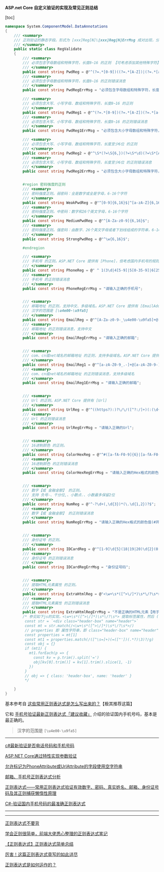 **ASP.net Core 自定义验证的实现及常见正则总结**

[toc]


```C#
namespace System.ComponentModel.DataAnnotations
{
    /// <summary>
    /// 正则验证的静态字段。形式为 [xxx]Reg[N]\[xxx]Reg[N]ErrMsg 成对出现，分别表示正则及该正则的错误消息
    /// </summary>
    public static class RegValidate
    {
        /// <summary>
        /// 必须包含字母数组和特殊字符，长度8~16 的正则 【可考虑添加其他特殊字符】
        /// </summary>
        public const string PwdReg = @"^(?=.*[0-9])((?=.*[A-Z])|(?=.*[a-z]))(?=.*[!@#$%^&*,\._])[0-9a-zA-Z!@#$%^&*,\\._]{8,16}$";
        /// <summary>
        /// 必须包含字母数组和特殊字符，长度8~16 的正则错误消息
        /// </summary>
        public const string PwdRegErrMsg = "必须包含字母数组和特殊字符，长度8~16";

        /// <summary>
        /// 必须包含大写、小写字母、数组和特殊字符，长度8~16 的正则
        /// </summary>
        public const string PwdReg1 = @"^(?=.*[0-9])(?=.*[A-Z])(?=.*[a-z])(?=.*[!@#$%^&*,\._])[0-9a-zA-Z!@#$%^&*,\\._]{8,16}$";
        /// <summary>
        /// 必须包含大写、小写字母、数组和特殊字符，长度8~16 的正则错误消息
        /// </summary>
        public const string PwdReg1ErrMsg = "必须包含大小字母数组和特殊字符，长度8~16";

        /// <summary>
        /// 必须包含大写、小写字母、数组和特殊字符，长度至少6位 的正则
        /// </summary>
        public const string PwdReg2 = @"^\S*(?=\S{6,})(?=\S*\d)(?=\S*[A-Z])(?=\S*[a-z])(?=\S*[!@#$%^&*?])\S*$";
        /// <summary>
        /// 必须包含大写、小写字母、数组和特殊字符，长度至少6位 的正则错误消息
        /// </summary>
        public const string PwdReg2ErrMsg = "必须包含大小字母数组和特殊字符，长度至少6位";


        #region 密码强度的正则
        /// <summary>
        /// 密码强度正则。弱密码：全是数字或全是字母，6-16个字符
        /// </summary>
        public const string WeakPwdReg = @"^[0-9]{6,16}$|^[a-zA-Z]{6,16}$";
        /// <summary>
        /// 密码强度正则。中密码：数字和26个英文字母，6-16个字符
        /// </summary>
        public const string MediumPwdReg = @"^[A-Za-z0-9]{6,16}$";
        /// <summary>
        /// 密码强度正则。强密码：由数字、26个英文字母或者下划线组成的字符串，6-16个字符
        /// </summary>
        public const string StrongPwdReg = @"^\w{6,16}$";

        #endregion

        /// <summary>
        /// 手机号 的正则。ASP.NET Core 提供有 [Phone]，但考虑国内手机号的规则
        /// </summary>
        public const string PhoneReg = @" ^ 1(3\d|4[5-9]|5[0-35-9]|6[2567]|7[0-8]|8\d|9[0-35-9])\d{8}$";
        /// <summary>
        /// 手机号 的正则错误消息
        /// </summary>
        public const string PhoneRegErrMsg = "请输入正确的手机号";


        /// <summary>
        /// 邮箱地址 的正则，支持中文、多级域名。ASP.NET Core 提供有 [EmailAddress]，但考虑中文邮箱名(@前)
        /// 汉字的范围是 [\u4e00-\u9fa5]
        /// </summary>
        public const string EmailReg = @"^[A-Za-z0-9-_\u4e00-\u9fa5]+@[a-zA-Z0-9_-]+(\.[a-zA-Z0-9_-]+)+$";
        /// <summary>
        /// 邮箱地址 的正则错误消息，支持中文
        /// </summary>
        public const string EmailRegErrMsg = "请输入正确的邮箱";


        /// <summary>
        /// com、cn或net域名的邮箱地址 的正则，支持多级域名。ASP.NET Core 提供有 [EmailAddress]
        /// </summary>
        public const string EmailReg1 = @"^[a-zA-Z0-9_.-]+@[a-zA-Z0-9-]+(\.[a-zA-Z0-9-]+)*\.(com|cn|net)$";
        /// <summary>
        /// com、cn或net域名的邮箱地址 的正则错误消息，支持多级域名
        /// </summary>
        public const string EmailReg1ErrMsg = "请输入正确的邮箱";


        /// <summary>
        /// Url 的正则。ASP.NET Core 提供有 [Url]
        /// </summary>
        public const string UrlReg = @"^((https?):)?\/\/([^?:/]+)(:(\d+))?(\/[^?]*)?(\?(.*))?";
        /// <summary>
        /// Url 的正则错误消息
        /// </summary>
        public const string UrlRegErrMsg = "请输入正确的Url";


        /// <summary>
        /// 16进制颜色 的正则。
        /// </summary>
        public const string ColorHexReg = @"^#([a-fA-F0-9]{6}|[a-fA-F0-9]{3})$";
        /// <summary>
        /// 16进制颜色 的正则错误消息
        /// </summary>
        public const string ColorHexRegErrMsg = "请输入正确的Hex格式的颜色值(#开头)";


        /// <summary>
        /// 数字【或 金融金额】 的正则。
        /// 支持 负号-、千分位,、小数点.、小数最多保留2位
        /// </summary>
        public const string NumReg = @"^-?\d+(,\d{3})*(\.\d{1,2})?$";
        /// <summary>
        /// 数字【或 金融金额】 的正则错误消息
        /// </summary>
        public const string NumRegErrMsg = "请输入正确的Hex格式的颜色值(#开头)";


        /// <summary>
        /// 身份证号 的正则。
        /// </summary>
        public const string IDCardReg = @"^[1-9]\d{5}(18|19|20)\d{2}(0[1-9]|10|11|12)(0[1-9]|[1-2]\d|30|31)\d{3}[\dX]$";
        /// <summary>
        /// 身份证号 的正则错误消息
        /// </summary>
        public const string IDCardRegErrMsg = "身份证号码";


        /// <summary>
        /// 提取HTML元素属性 的正则。
        /// </summary>
        public const string ExtraHtmlReg = @"<\w+\s*([^>\/]*)\s*\/?\s*>";
        /// <summary>
        /// 提取HTML元素属性 的正则错误消息
        /// </summary>
        public const string ExtraHtmlRegErrMsg = "不是正确的HTML元素【用于判断Html/XML元素不太严格，比如未指定开头结尾^$、未考虑闭合标签】，但是可以用于提取";
        /* 参见如下js的实现，<\w+\s*([^>\/]*)\s*\/?\s*> 提取标签属性，然后 ([^\s=]+)(=(["'])(.*?)\3)? 全局模式(MatchAll) 获取每个属性对
         const str = `<div class="header-box" name="header">`
         const mt = str.match(/<\w+\s*([^>\/]*)\s*\/?\s*>/)
         // properties 即 属性字符串，即 class="header-box" name="header"
         const properties = mt[1]
         const mt1 = properties.match(/([^\s=]+)(=(["'])(.*?)\3)?/g)
         const obj = {}
         if (mt1) {
           mt1.forEach(p => {
             const kv = p.trim().split('=')
             obj[kv[0].trim()] = kv[1].trim().slice(1, -1)
           })
         }
         // obj => { class: 'header-box', name: 'header' }
         */

    }
}
```

基本参考自 [这些常用正则表达式是怎么写出来的？](https://juejin.cn/post/7073360739410378760#heading-3)【极其推荐这篇】

它和 [手机号验证最新正则表达式「建议收藏」](https://cloud.tencent.com/developer/article/2054311) 介绍的验证国内手机号吗，基本是最正确的。


> 汉字的范围是 `[\u4e00-\u9fa5]`

----------------------------------------


[c#最新验证是否电话号码和手机号码](https://blog.csdn.net/fangyuan621/article/details/120844904)

[ASP.NET Core通过特性实现参数验证](https://www.cnblogs.com/abnerwong/p/15204270.html)


 


[允许标记为PhoneAttribute或UrlAttribute的字段使用空字符串](https://cloud.tencent.com/developer/ask/sof/91353)


[邮箱、手机号正则表达式分析](https://juejin.cn/post/7047029397894725668)

[正则表达式——常用正则表达式验证有效数字、密码、真实姓名、邮箱、身份证号码及其正则捕获懒惰性原理](https://juejin.cn/post/7120506362680836127)


[C#-验证国内手机号码的最准确正则表达式](https://www.jianshu.com/p/37cb110604fb)

--------------------
-------------------------------------

[正则表达式不要背](https://juejin.cn/post/6844903845227659271)

[学会正则很简单，前端大佬悉心整理的正则表达式笔记](https://juejin.cn/post/7050007484953542692)

[【正则表达式】正则表达式简单总结](https://juejin.cn/post/7063733368461983752)

[厉害！这篇正则表达式竟写的如此详尽](https://juejin.cn/post/7132628898453880840#heading-0)

[正则表达式是如何运作的？](https://juejin.cn/post/7203285698073116727#heading-0)


